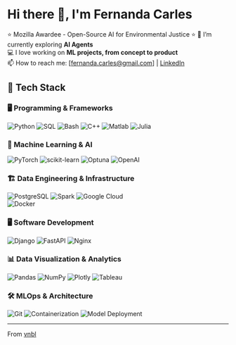 # Hi there 👋, I'm Fernanda Carles

⭐️ Mozilla Awardee - Open-Source AI for Environmental Justice ⭐️
🌱 I’m currently exploring **AI Agents**  
💻 I love working on **ML projects, from concept to product**  
📫 How to reach me: [fernanda.carles@gmail.com] | [LinkedIn]([your-linkedin-url](https://www.linkedin.com/in/fernanda-carles-galeano-a4031989/?locale=en_US))  

## 🚀 Tech Stack
### 🖥️ Programming & Frameworks  
![Python](https://img.shields.io/badge/Python-3776AB?style=for-the-badge&logo=python&logoColor=white)  ![SQL](https://img.shields.io/badge/SQL-4479A1?style=for-the-badge&logo=postgresql&logoColor=white)   ![Bash](https://img.shields.io/badge/Bash-4EAA25?style=for-the-badge&logo=gnu-bash&logoColor=white)  ![C++](https://img.shields.io/badge/C++-00599C?style=for-the-badge&logo=c%2B%2B&logoColor=white)  ![Matlab](https://img.shields.io/badge/Matlab-0076A8?style=for-the-badge&logo=mathworks&logoColor=white)  ![Julia](https://img.shields.io/badge/Julia-9558B2?style=for-the-badge&logo=julia&logoColor=white)  

### 🤖 Machine Learning & AI  
![PyTorch](https://img.shields.io/badge/PyTorch-EE4C2C?style=for-the-badge&logo=pytorch&logoColor=white)  ![scikit-learn](https://img.shields.io/badge/scikit--learn-F7931E?style=for-the-badge&logo=scikitlearn&logoColor=white)  ![Optuna](https://img.shields.io/badge/Optuna-003B57?style=for-the-badge&logo=optuna&logoColor=white)  ![OpenAI](https://img.shields.io/badge/OpenAI-412991?style=for-the-badge&logo=openai&logoColor=white)  

### 🏗️ Data Engineering & Infrastructure  
![PostgreSQL](https://img.shields.io/badge/Postgres-4169E1?style=for-the-badge&logo=postgresql&logoColor=white)  ![Spark](https://img.shields.io/badge/Apache%20Spark-F77F00?style=for-the-badge&logo=apachespark&logoColor=white)  ![Google Cloud](https://img.shields.io/badge/Google%20Cloud-4285F4?style=for-the-badge&logo=googlecloud&logoColor=white)  
![Docker](https://img.shields.io/badge/Docker-2496ED?style=for-the-badge&logo=docker&logoColor=white)  

### 🖥️ Software Development  
![Django](https://img.shields.io/badge/Django-092E20?style=for-the-badge&logo=django&logoColor=white)  ![FastAPI](https://img.shields.io/badge/FastAPI-009688?style=for-the-badge&logo=fastapi&logoColor=white)  ![Nginx](https://img.shields.io/badge/Nginx-009639?style=for-the-badge&logo=nginx&logoColor=white)  

### 📊 Data Visualization & Analytics  
![Pandas](https://img.shields.io/badge/Pandas-150458?style=for-the-badge&logo=pandas&logoColor=white)  ![NumPy](https://img.shields.io/badge/NumPy-013243?style=for-the-badge&logo=numpy&logoColor=white)   ![Plotly](https://img.shields.io/badge/Plotly-3F4F75?style=for-the-badge&logo=plotly&logoColor=white)  ![Tableau](https://img.shields.io/badge/Tableau-E97627?style=for-the-badge&logo=tableau&logoColor=white)  

### 🛠️ MLOps & Architecture  
![Git](https://img.shields.io/badge/Git-F05032?style=for-the-badge&logo=git&logoColor=white)  ![Containerization](https://img.shields.io/badge/Containerization-0DB7ED?style=for-the-badge&logo=docker&logoColor=white)  ![Model Deployment](https://img.shields.io/badge/Model%20Deployment-0052CC?style=for-the-badge&logo=mlops&logoColor=white)  

---

 From [vnbl](https://github.com/vnbl)
